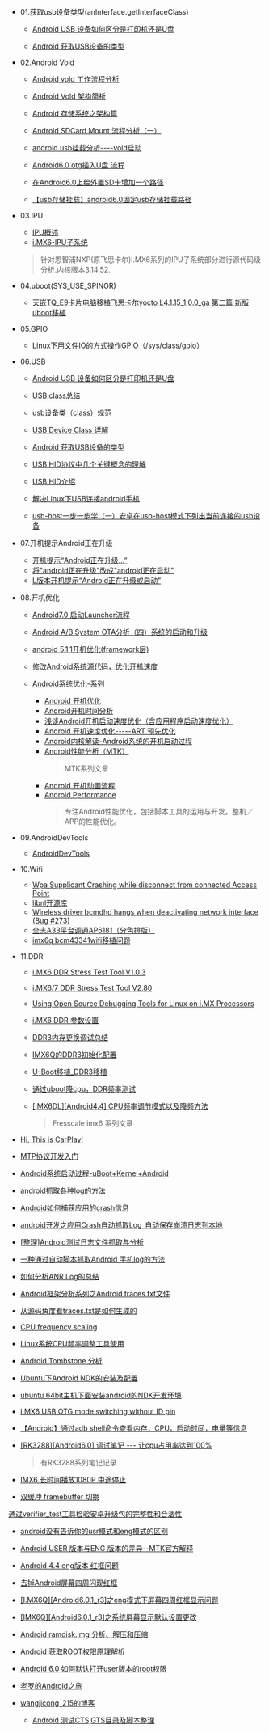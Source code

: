 
- 01.获取usb设备类型(anInterface.getInterfaceClass)

    - [Android USB 设备如何区分是打印机还是U盘](http://blog.csdn.net/rodulf/article/details/51916998)

    - [Android 获取USB设备的类型](http://blog.csdn.net/u013686019/article/details/50409421)

- 02.Android Vold

    - [Android vold 工作流程分析](http://blog.csdn.net/kehyuanyu/article/details/47131547)
    - [Android Vold 架构简析](http://blog.csdn.net/kartorz/article/details/51554214)
    - [Android 存储系统之架构篇](http://www.offcn.com/it/2016/1226/5459.html)
    
    - [Android SDCard Mount 流程分析（一）](https://www.cnblogs.com/TerryBlog/archive/2012/04/05/2432818.html)
    - [android usb挂载分析----vold启动](http://blog.csdn.net/new_abc/article/details/7396733)
    
    - [Android6.0 otg插入U盘 流程](http://blog.csdn.net/kc58236582/article/details/50577333)
    - [在Android6.0上给外置SD卡增加一个路径](http://blog.csdn.net/kc58236582/article/details/50536882)
    - [【usb存储挂载】android6.0固定usb存储挂载路径](http://blog.csdn.net/smilefyx/article/details/78846292)

- 03.IPU

    - [IPU概述](http://blog.csdn.net/yanbixing123/article/details/52290933)
    - [i.MX6-IPU子系统](http://blog.csdn.net/column/details/ipu-analysis-for-imx.html)
    > 针对恩智浦NXP(原飞思卡尔)i.MX6系列的IPU子系统部分进行源代码级分析.内核版本3.14.52.

- 04.uboot(SYS_USE_SPINOR)

    - [天嵌TQ_E9卡片电脑移植飞思卡尔yocto L4.1.15_1.0.0_ga 第二篇 新版uboot移植](http://blog.csdn.net/zxr1521904712/article/details/51379578)

- 05.GPIO

    - [Linux下用文件IO的方式操作GPIO（/sys/class/gpio）](http://blog.csdn.net/wangweiqiang1325/article/details/52209539)
    
- 06.USB
    - [Android USB 设备如何区分是打印机还是U盘](http://blog.csdn.net/rodulf/article/details/51916998)
    - [USB class总结](http://blog.csdn.net/luckywang1103/article/details/12676381)
    - [usb设备类（class）规范](http://blog.sina.com.cn/s/blog_604a480b0102wcve.html)
    - [USB Device Class 详解](https://wenku.baidu.com/view/890d5c14fad6195f302ba606.html)
    - [Android 获取USB设备的类型](http://blog.csdn.net/u013686019/article/details/50409421)
    - [USB HID协议中几个关键概念的理解](http://blog.csdn.net/coroutines/article/details/45044077)
    - [USB HID介绍](https://wenku.baidu.com/view/c6008e7679563c1ec4da7132.html)
    
    - [解决Linux下USB连接android手机](http://blog.csdn.net/blogxiaofei/article/details/7418079)
    - [usb-host一步一步学（一）安卓在usb-host模式下列出当前连接的usb设备](https://www.cnblogs.com/sowhat4999/p/4439873.html)

- 07.开机提示Android正在升级
    - [开机提示“Android正在升级...”](http://blog.csdn.net/hp0773/article/details/42143409)
    - [将"android正在升级"改成"android正在启动"](http://blog.csdn.net/jtzp007/article/details/59484214)
    - [L版本开机提示“Android正在升级或启动”](http://blog.csdn.net/xiaoyg830/article/details/48175419)

- 08.开机优化
    - [Android7.0 启动Launcher流程](http://blog.csdn.net/fu_kevin0606/article/details/54931704)
    - [Android A/B System OTA分析（四）系统的启动和升级](http://blog.csdn.net/guyongqiangx/article/details/72604355)
    - [android 5.1.1开机优化(framework层)](http://blog.csdn.net/xxm282828/article/details/49095839)
    - [修改Android系统源代码，优化开机速度](http://blog.csdn.net/xxm282828/article/details/43066923)
    
    - [Android系统优化-系列](http://blog.csdn.net/u010164190/article/category/6227777)
        - [Android 开机优化](http://blog.csdn.net/azhengye/article/details/69831590?locationNum=6&fps=1)
        - [Android开机时间分析 ](http://blog.csdn.net/u010164190/article/details/51915458)
        - [浅谈Android开机启动速度优化（含应用程序启动速度优化）](http://blog.csdn.net/jackyu613/article/details/6044297)
        - [Android 开机速度优化-----ART 预先优化](http://blog.csdn.net/u010164190/article/details/51463492)
        - [Android内核解读-Android系统的开机启动过程](http://blog.csdn.net/lostinai/article/details/48264439)
        - [Android性能分析（MTK）](http://blog.csdn.net/huangyabin001/article/category/2625587)
            > MTK系列文章
        - [Android 开机动画流程](http://blog.csdn.net/snail_coder/article/details/51635728)
        - [Android Performance](http://blog.csdn.net/column/details/15030.html)
            > 专注Android性能优化，包括脚本工具的运用与开发。整机／APP的性能优化。
- 09.AndroidDevTools
    - [AndroidDevTools](http://www.androiddevtools.cn)

- 10.Wifi
    - [Wpa Supplicant Crashing while disconnect from connected Access Point](https://community.nxp.com/message/908702#)
    - [libnl开源库](https://book.2cto.com/201405/43291.html)
    - [Wireless driver bcmdhd hangs when deactivating network interface (Bug #273) ](http://issues.webos-ports.org/issues/273)
    - [全志A33平台调通AP6181（分色排版）](http://blog.csdn.net/wb4916/article/details/73610827)
    - [imx6q bcm43341wifi移植问题](http://www.nxpic.org/module/forum/thread-606356-1-1.html)
    
- 11.DDR
    - [i.MX6 DDR Stress Test Tool V1.0.3](https://community.nxp.com/docs/DOC-96412)
    - [i.MX6/7 DDR Stress Test Tool V2.80](https://community.nxp.com/docs/DOC-105652)
    - [Using Open Source Debugging Tools for Linux on i.MX Processors](https://www.nxp.com/docs/en/application-note/AN4553.pdf)
    
    - [i.MX6 DDR 参数设置](http://blog.csdn.net/yixuaning/article/details/43236129)
    - [DDR3内存更换调试总结](http://blog.csdn.net/wxf_126/article/details/7914280)
    - [IMX6Q的DDR3初始化配置](http://blog.csdn.net/qq405180763/article/details/44977449)
    - [U-Boot移植_DDR3移植](http://blog.csdn.net/u010346967/article/details/46551373)
    
    - [通过uboot降cpu，DDR频率测试](http://blog.csdn.net/yihui8/article/details/6978071)
    - [[IMX6DL][Android4.4] CPU频率调节模式以及降频方法 ](http://blog.csdn.net/kris_fei/article/details/51822435)
        > Fresscale imx6 系列文章

- [Hi, This is CarPlay!](http://blog.csdn.net/coroutines/article/details/45057061)
- [MTP协议开发入门](http://blog.csdn.net/coroutines/article/details/44341417)
- [Android系统启动过程-uBoot+Kernel+Android](https://www.cnblogs.com/pngcui/p/4665106.html)

- [android抓取各种log的方法](http://blog.csdn.net/skykingf/article/details/50600439)
- [Android如何捕获应用的crash信息](http://blog.csdn.net/fishle123/article/details/50823358)
- [android开发之应用Crash自动抓取Log_自动保存崩溃日志到本地](http://blog.csdn.net/jason0539/article/details/45602655)
- [[整理]Android测试日志文件抓取与分析](http://blog.csdn.net/ameyume/article/details/7667574)
- [一种通过自动脚本抓取Android 手机log的方法](http://blog.csdn.net/maetelibom/article/details/51480980)

- [如何分析ANR Log的总结](https://www.jianshu.com/p/8964812972be)
- [Android框架分析系列之Android traces.txt文件](https://www.2cto.com/kf/201610/560474.html)
- [从源码角度看traces.txt是如何生成的](https://juejin.im/post/59ac2b3ff265da24777a11f5)

- [CPU frequency scaling](https://wiki.archlinux.org/index.php/CPU_frequency_scaling_(%E7%AE%80%E4%BD%93%E4%B8%AD%E6%96%87))
- [Linux系统CPU频率调整工具使用](https://www.cnblogs.com/276815076/p/5434295.html)

- [Android Tombstone 分析](https://www.cnblogs.com/CoderTian/p/5980426.html)

- [Ubuntu下Android NDK的安装及配置](http://blog.csdn.net/davebobo/article/details/52446986)
- [ubuntu 64bit主机下面安装android的NDK开发环境](http://blog.csdn.net/weicaijiang/article/details/54585540)


- [i.MX6 USB OTG mode switching without ID pin](https://community.nxp.com/thread/318157)


- [【Android】通过adb shell命令查看内存，CPU，启动时间，电量等信息 ](http://blog.csdn.net/zouxiongqqq/article/details/50658486)
- [ [RK3288][Android6.0] 调试笔记 --- 让cpu占用率达到100% ](http://blog.csdn.net/kris_fei/article/details/77196826)
    > 有RK3288系列笔记记录

- [ IMX6 长时间播放1080P 中途停止 ](http://blog.csdn.net/u012587637/article/details/38701725)
- [双缓冲 framebuffer 切换](http://blog.csdn.net/molibaobei90/article/details/40826791)





[通过verifier_test工具检验安卓升级包的完整性和合法性](http://blog.csdn.net/edw200/article/details/52180129)

- [android没有告诉你的usr模式和eng模式的区别](http://blog.csdn.net/allon19/article/details/42029193)
- [Android USER 版本与ENG 版本的差异--MTK官方解释](http://blog.csdn.net/g19920917/article/details/16855589)

- [Android 4.4 eng版本 红框问题](http://blog.csdn.net/Harith/article/details/46709961)
- [去掉Android屏幕四周闪现红框](http://blog.csdn.net/u014159143/article/details/73131188)
- [[I.MX6Q][Android6.0.1_r3]之eng模式下屏幕四周红框显示问题](http://blog.csdn.net/leavestrong/article/details/52438803)
- [[IMX6Q][Android6.0.1_r3]之系统屏幕显示默认设置更改](http://blog.csdn.net/leavestrong/article/details/51895218)
- [Android ramdisk.img 分析、解压和压缩](http://blog.csdn.net/allon19/article/details/37818905)


- [Android 获取ROOT权限原理解析](http://blog.csdn.net/chaihuasong/article/details/8463212)
- [Android 6.0 如何默认打开user版本的root权限](http://blog.csdn.net/wangjicong_215/article/details/77601638)


- [老罗的Android之旅](http://blog.csdn.net/Luoshengyang/)

- [wangjicong_215的博客](http://blog.csdn.net/wangjicong_215/article/category/6361274)
    - [Android 测试CTS,GTS目录及脚本整理](http://blog.csdn.net/wangjicong_215/article/details/75066082)

